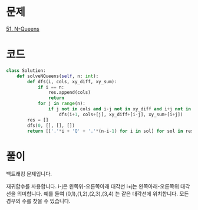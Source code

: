 # 문제

[51. N-Queens](https://leetcode.com/problems/n-queens/description/)

# 코드

```py
class Solution:
    def solveNQueens(self, n: int):
        def dfs(i, cols, xy_diff, xy_sum):
            if i == n:
                res.append(cols)
                return
            for j in range(n):
                if j not in cols and i-j not in xy_diff and i+j not in xy_sum:
                    dfs(i+1, cols+[j], xy_diff+[i-j], xy_sum+[i+j])
        res = []
        dfs(0, [], [], [])
        return [['.'*i + 'Q' + '.'*(n-i-1) for i in sol] for sol in res]

```

# 풀이

백트래킹 문제입니다.

재귀함수를 사용합니다. i-j은 왼쪽위-오른쪽아래 대각선 i+j는 왼쪽아래-오른쪽위 대각선을 의미합니다. 예를 들여 (0,1),(1,2),(2,3),(3,4) 는 같은 대각선에 위치합니다. 모든 경우의 수를 찾을 수 있습니다.
